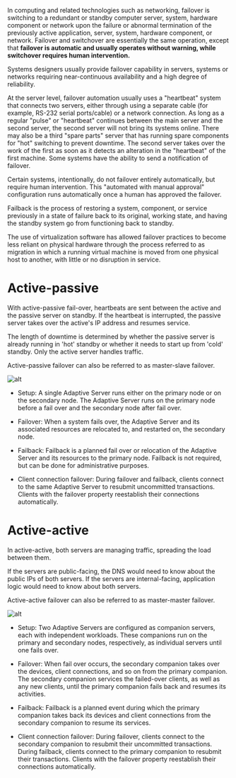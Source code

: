 In computing and related technologies such as networking, failover is switching to a redundant or standby computer server, system, hardware component or network upon the failure or abnormal termination of the previously active application, server, system, hardware component, or network. Failover and switchover are essentially the same operation, except that __failover is automatic and usually operates without warning, while switchover requires human intervention.__

Systems designers usually provide failover capability in servers, systems or networks requiring near-continuous availability and a high degree of reliability.

At the server level, failover automation usually uses a "heartbeat" system that connects two servers, either through using a separate cable (for example, RS-232 serial ports/cable) or a network connection. As long as a regular "pulse" or "heartbeat" continues between the main server and the second server, the second server will not bring its systems online. There may also be a third "spare parts" server that has running spare components for "hot" switching to prevent downtime. The second server takes over the work of the first as soon as it detects an alteration in the "heartbeat" of the first machine. Some systems have the ability to send a notification of failover.

Certain systems, intentionally, do not failover entirely automatically, but require human intervention. This "automated with manual approval" configuration runs automatically once a human has approved the failover.

Failback is the process of restoring a system, component, or service previously in a state of failure back to its original, working state, and having the standby system go from functioning back to standby.

The use of virtualization software has allowed failover practices to become less reliant on physical hardware through the process referred to as migration in which a running virtual machine is moved from one physical host to another, with little or no disruption in service.

# Active-passive

With active-passive fail-over, heartbeats are sent between the active and the passive server on standby. If the heartbeat is interrupted, the passive server takes over the active's IP address and resumes service.

The length of downtime is determined by whether the passive server is already running in 'hot' standby or whether it needs to start up from 'cold' standby. Only the active server handles traffic.

Active-passive failover can also be referred to as master-slave failover.

![alt](http://www.jscape.com/hubfs/images/active_passive_high_availability_cluster.png?t=1501482101175)

* Setup: A single Adaptive Server runs either on the primary node or on the secondary node. The Adaptive Server runs on the primary node before a fail over and the secondary node after fail over.

* Failover: When a system fails over, the Adaptive Server and its associated resources are relocated to, and restarted on, the secondary node.

* Failback: Failback is a planned fail over or relocation of the Adaptive Server and its resources to the primary node. Failback is not required, but can be done for administrative purposes.

* Client connection failover: During failover and failback, clients connect to the same Adaptive Server to resubmit uncommitted transactions. Clients with the failover property reestablish their connections automatically.


# Active-active

In active-active, both servers are managing traffic, spreading the load between them.

If the servers are public-facing, the DNS would need to know about the public IPs of both servers. If the servers are internal-facing, application logic would need to know about both servers.

Active-active failover can also be referred to as master-master failover.

![alt](http://www.jscape.com/hubfs/images/active_active_high_availability_cluster_load_balancer.png?t=1501482101175)

* Setup: Two Adaptive Servers are configured as companion servers, each with independent workloads. These companions run on the primary and secondary nodes, respectively, as individual servers until one fails over.

* Failover: When fail over occurs, the secondary companion takes over the devices, client connections, and so on from the primary companion. The secondary companion services the failed-over clients, as well as any new clients, until the primary companion fails back and resumes its activities.

* Failback: Failback is a planned event during which the primary companion takes back its devices and client connections from the secondary companion to resume its services.

* Client connection failover: During failover, clients connect to the secondary companion to resubmit their uncommitted transactions. During failback, clients connect to the primary companion to resubmit their transactions. Clients with the failover property reestablish their connections automatically.
